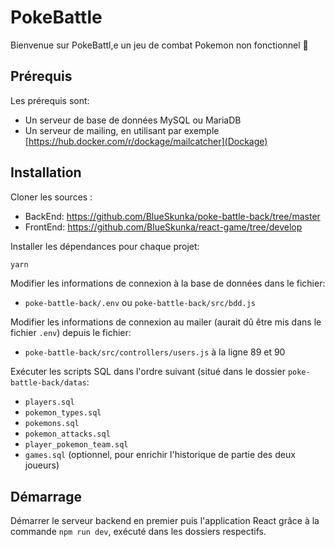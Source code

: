 # PokeBattle

Bienvenue sur PokeBattl,e un jeu de combat Pokemon non fonctionnel 🤡

## Prérequis 
Les prérequis sont:
- Un serveur de base de données MySQL ou MariaDB
- Un serveur de mailing, en utilisant par exemple [https://hub.docker.com/r/dockage/mailcatcher](Dockage)

## Installation

Cloner les sources : 
- BackEnd: https://github.com/BlueSkunka/poke-battle-back/tree/master
- FrontEnd: https://github.com/BlueSkunka/react-game/tree/develop

Installer les dépendances pour chaque projet:
```bash
yarn
```

Modifier les informations de connexion à la base de données dans le fichier: 
- `poke-battle-back/.env` ou `poke-battle-back/src/bdd.js`

Modifier les informations de connexion au mailer (aurait dû être mis dans le fichier `.env`) depuis le fichier:
- `poke-battle-back/src/controllers/users.js` à la ligne 89 et 90

Exécuter les scripts SQL dans l'ordre suivant (situé dans le dossier `poke-battle-back/datas`:
- `players.sql`
- `pokemon_types.sql`
- `pokemons.sql`
- `pokemon_attacks.sql`
- `player_pokemon_team.sql`
- `games.sql` (optionnel, pour enrichir l'historique de partie des deux joueurs)

## Démarrage

Démarrer le serveur backend en premier puis l'application React grâce à la commande `npm run dev`, exécuté dans les dossiers respectifs. 
